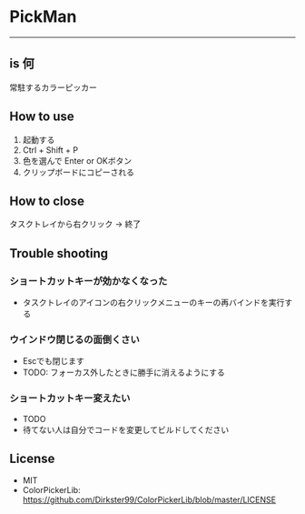 # PickMan

----

## is 何

常駐するカラーピッカー

## How to use

1. 起動する
2. Ctrl + Shift + P
3. 色を選んで Enter or OKボタン
4. クリップボードにコピーされる

## How to close

タスクトレイから右クリック -> 終了

## Trouble shooting

### ショートカットキーが効かなくなった

* タスクトレイのアイコンの右クリックメニューのキーの再バインドを実行する

### ウインドウ閉じるの面倒くさい

* Escでも閉じます
* TODO: フォーカス外したときに勝手に消えるようにする

### ショートカットキー変えたい

* TODO
* 待てない人は自分でコードを変更してビルドしてください

## License

* MIT
* ColorPickerLib: https://github.com/Dirkster99/ColorPickerLib/blob/master/LICENSE